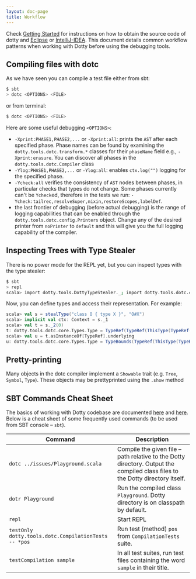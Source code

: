 ```yaml
---
layout: doc-page
title: Workflow
---
```


Check [Getting Started](getting-started.md) for instructions on how to obtain the source code of dotty and 
[Eclipse](eclipse.md) or [IntelliJ-IDEA](intellij-idea.md).
This document details common workflow patterns when working with Dotty before using the debugging tools.

## Compiling files with dotc ##

As we have seen you can compile a test file either from sbt:

```bash
$ sbt
> dotc <OPTIONS> <FILE>
```

or from terminal:

```bash
$ dotc <OPTIONS> <FILE>
```

Here are some useful debugging `<OPTIONS>`:

* `-Xprint:PHASE1,PHASE2,...` or `-Xprint:all`: prints the `AST` after each
  specified phase. Phase names can be found by examining the
  `dotty.tools.dotc.transform.*` classes for their `phaseName` field e.g., `-Xprint:erasure`. 
  You can discover all phases in the `dotty.tools.dotc.Compiler` class
* `-Ylog:PHASE1,PHASE2,...` or `-Ylog:all`: enables `ctx.log("")` logging for
  the specified phase.
* `-Ycheck:all` verifies the consistency of `AST` nodes between phases, in
  particular checks that types do not change. Some phases currently can't be
  `Ycheck`ed, therefore in the tests we run:
  `-Ycheck:tailrec,resolveSuper,mixin,restoreScopes,labelDef`.
* the last frontier of debugging (before actual debugging) is the range of logging capabilities that 
can be enabled through the `dotty.tools.dotc.config.Printers` object. Change any of the desired printer from `noPrinter` to
`default` and this will give you the full logging capability of the compiler.

## Inspecting Trees with Type Stealer ##

There is no power mode for the REPL yet, but you can inspect types with the
type stealer:

```bash
$ sbt 
> repl
scala> import dotty.tools.DottyTypeStealer._; import dotty.tools.dotc.core._; import Contexts._,Types._
```

Now, you can define types and access their representation. For example:

```scala
scala> val s = stealType("class O { type X }", "O#X")
scala> implicit val ctx: Context = s._1
scala> val t = s._2(0)
t: dotty.tools.dotc.core.Types.Type = TypeRef(TypeRef(ThisType(TypeRef(NoPrefix,<empty>)),O),X)
scala> val u = t.asInstanceOf[TypeRef].underlying
u: dotty.tools.dotc.core.Types.Type = TypeBounds(TypeRef(ThisType(TypeRef(NoPrefix,scala)),Nothing), TypeRef(ThisType(TypeRef(NoPrefix,scala)),Any))
```

## Pretty-printing ##
Many objects in the dotc compiler implement a `Showable` trait (e.g. `Tree`,
`Symbol`, `Type`). These objects may be prettyprinted using the `.show`
method

## SBT Commands Cheat Sheet ##
The basics of working with Dotty codebase are documented [here](http://dotty.epfl.ch/docs/contributing/getting-started.html) and [here](http://dotty.epfl.ch/docs/contributing/workflow.html). Below is a cheat sheet of some frequently used commands (to be used from SBT console – `sbt`).


|                        Command                       |                                                          Description                                                          |
|------------------------------------------------------|-------------------------------------------------------------------------------------------------------------------------------|
| `dotc ../issues/Playground.scala`                    | Compile the given file – path relative to the Dotty directory. Output the compiled class files to the Dotty directory itself. |
| `dotr Playground`                                    | Run the compiled class `Playground`. Dotty directory is on classpath by default.                                              |
| `repl`                                               | Start REPL                                                                                                                    |
| `testOnly dotty.tools.dotc.CompilationTests -- *pos` | Run test (method) `pos` from `CompilationTests` suite.                                                                        |
| `testCompilation sample`                             | In all test suites, run test files containing the word `sample` in their title.                                               |
